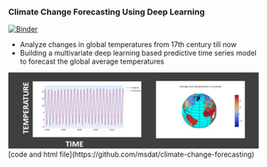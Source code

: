 ### Climate Change Forecasting Using Deep Learning

[![Binder](https://mybinder.org/badge_logo.svg)](https://mybinder.org/v2/gh/msdat/climate-change-forecasting/HEAD)

* Analyze changes in global temperatures from 17th century till now 
* Building a multivariate deep learning based predictive time series model to forecast the global average temperatures

<img src='plots/cc1.png'>
[code and html file](https://github.com/msdat/climate-change-forecasting)
